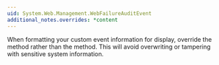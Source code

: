 ```yaml
---
uid: System.Web.Management.WebFailureAuditEvent
additional_notes.overrides: *content
---
```


<p>When formatting your custom event information for display, override the <xref href="System.Web.Management.WebBaseEvent.FormatCustomEventDetails(System.Web.Management.WebEventFormatter)"></xref> method rather than the <xref href="System.Web.Management.WebBaseEvent.ToString*"></xref> method. This will avoid overwriting or tampering with sensitive system information.</p>


